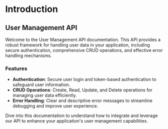 # Introduction

## User Management API

Welcome to the User Management API documentation. This API provides a robust framework for handling user data in your application, including secure authentication, comprehensive CRUD operations, and effective error handling mechanisms.

### Features

* **Authentication**: Secure user login and token-based authentication to safeguard user information.
* **CRUD Operations**: Create, Read, Update, and Delete operations for managing user data efficiently.
* **Error Handling**: Clear and descriptive error messages to streamline debugging and improve user experience.

Dive into this documentation to understand how to integrate and leverage our API to enhance your application's user management capabilities.

